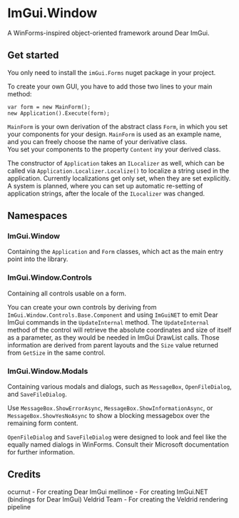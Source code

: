 # ImGui.Window
A WinForms-inspired object-oriented framework around Dear ImGui.

## Get started
You only need to install the ``imGui.Forms`` nuget package in your project.

To create your own GUI, you have to add those two lines to your main method:
```
var form = new MainForm();
new Application().Execute(form);
```

``MainForm`` is your own derivation of the abstract class ``Form``, in which you set your components for your design. ``MainForm`` is used as an example name, and you can freely choose the name of your derivative class.<br>
You set your components to the property ``Content`` iny your derived class.

The constructor of ``Application`` takes an ``ILocalizer`` as well, which can be called via ``Application.Localizer.Localize()`` to localize a string used in the application. Currently localizations get only set, when they are set explicitly. A system is planned, where you can set up automatic re-setting of application strings, after the locale of the ``ILocalizer`` was changed.

## Namespaces

### ImGui.Window

Containing the ``Application`` and ``Form`` classes, which act as the main entry point into the library.

### ImGui.Window.Controls

Containing all controls usable on a form.

You can create your own controls by deriving from ``ImGui.Window.Controls.Base.Component`` and using ``ImGuiNET`` to emit Dear ImGui commands in the ``UpdateInternal`` method. The ``UpdateInternal`` method of the control will retrieve the absolute coordinates and size of itself as a parameter, as they would be needed in ImGui DrawList calls. Those information are derived from parent layouts and the ``Size`` value returned from ``GetSize`` in the same control.

### ImGui.Window.Modals

Containing various modals and dialogs, such as ``MessageBox``, ``OpenFileDialog``, and ``SaveFileDialog``.

Use ``MessageBox.ShowErrorAsync``, ``MessageBox.ShowInformationAsync``, or ``MessageBox.ShowYesNoAsync`` to show a blocking messagebox over the remaining form content.

``OpenFileDialog`` and ``SaveFileDialog`` were designed to look and feel like the equally named dialogs in WinForms. Consult their Microsoft documentation for further information.

## Credits
ocurnut - For creating Dear ImGui
mellinoe - For creating ImGui.NET (bindings for Dear ImGui)
Veldrid Team - For creating the Veldrid rendering pipeline
